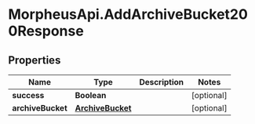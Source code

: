 # MorpheusApi.AddArchiveBucket200Response

## Properties

Name | Type | Description | Notes
------------ | ------------- | ------------- | -------------
**success** | **Boolean** |  | [optional] 
**archiveBucket** | [**ArchiveBucket**](ArchiveBucket.md) |  | [optional] 


